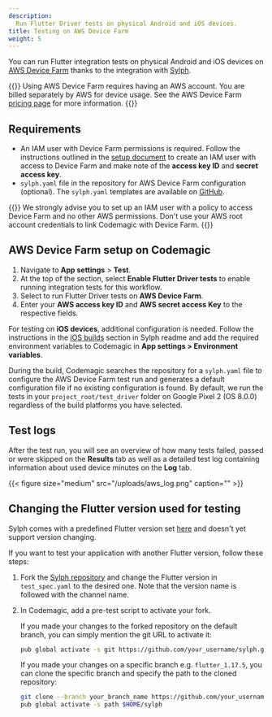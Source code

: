 ```yaml
---
description:
  Run Flutter Driver tests on physical Android and iOS devices.
title: Testing on AWS Device Farm
weight: 5
---
```


You can run Flutter integration tests on physical Android and iOS devices on [AWS Device Farm](https://aws.amazon.com/device-farm/) thanks to the integration with [Sylph](https://github.com/mmcc007/sylph). 

{{<notebox>}}
Using AWS Device Farm requires having an AWS account. You are billed separately by AWS for device usage. See the AWS Device Farm [pricing page](https://aws.amazon.com/device-farm/pricing/) for more information.
{{</notebox>}}

## Requirements

* An IAM user with Device Farm permissions is required. Follow the instructions outlined in the [setup document](https://docs.aws.amazon.com/devicefarm/latest/developerguide/setting-up.html) to create an IAM user with access to Device Farm and make note of the **access key ID** and **secret access key**.
* `sylph.yaml` file in the repository for AWS Device Farm configuration (optional). The `sylph.yaml` templates are available on [GitHub](https://github.com/mmcc007/sylph/tree/master/example).

{{<notebox>}}
We strongly advise you to set up an IAM user with a policy to access Device Farm and no other AWS permissions. Don't use your AWS root account credentials to link Codemagic with Device Farm.
{{</notebox>}}

## AWS Device Farm setup on Codemagic

1. Navigate to **App settings** > **Test**.
2. At the top of the section, select **Enable Flutter Driver tests** to enable running integration tests for this workflow.
3. Select to run Flutter Driver tests on **AWS Device Farm**. 
4. Enter your **AWS access key ID** and **AWS secret access Key** to the respective fields.

For testing on **iOS devices**, additional configuration is needed. Follow the instructions in the [iOS builds](https://github.com/mmcc007/sylph#ios-builds) section in Sylph readme and add the required environment variables to Codemagic in **App settings > Environment variables**.

During the build, Codemagic searches the repository for a `sylph.yaml` file to configure the AWS Device Farm test run and generates a default configuration file if no existing configuration is found. By default, we run the tests in your `project_root/test_driver` folder on Google Pixel 2 (OS 8.0.0) regardless of the build platforms you have selected. 

## Test logs

After the test run, you will see an overview of how many tests failed, passed or were skipped on the **Results** tab as well as a detailed test log containing information about used device minutes on the **Log** tab.

{{< figure size="medium" src="/uploads/aws_log.png" caption="" >}}

## Changing the Flutter version used for testing

Sylph comes with a predefined Flutter version set [here](https://github.com/mmcc007/sylph/blob/master/lib/resources/test_spec.yaml#L32) and doesn't yet support version changing.

If you want to test your application with another Flutter version, follow these steps:

1. Fork the [Sylph repository](https://github.com/mmcc007/sylph) and change the Flutter version in `test_spec.yaml` to the desired one. Note that the version name is followed with the channel name.
2. In Codemagic, add a pre-test script to activate your fork. 

    If you made your changes to the forked repository on the default branch, you can simply mention the git URL to activate it:

    ```bash
    pub global activate -s git https://github.com/your_username/sylph.git
    ```

    If you made your changes on a specific branch e.g. `flutter_1.17.5`, you can clone the specific branch and specify the path to the cloned repository:

    ```bash
    git clone --branch your_branch_name https://github.com/your_username/sylph.git $HOME/sylph
    pub global activate -s path $HOME/sylph
    ```